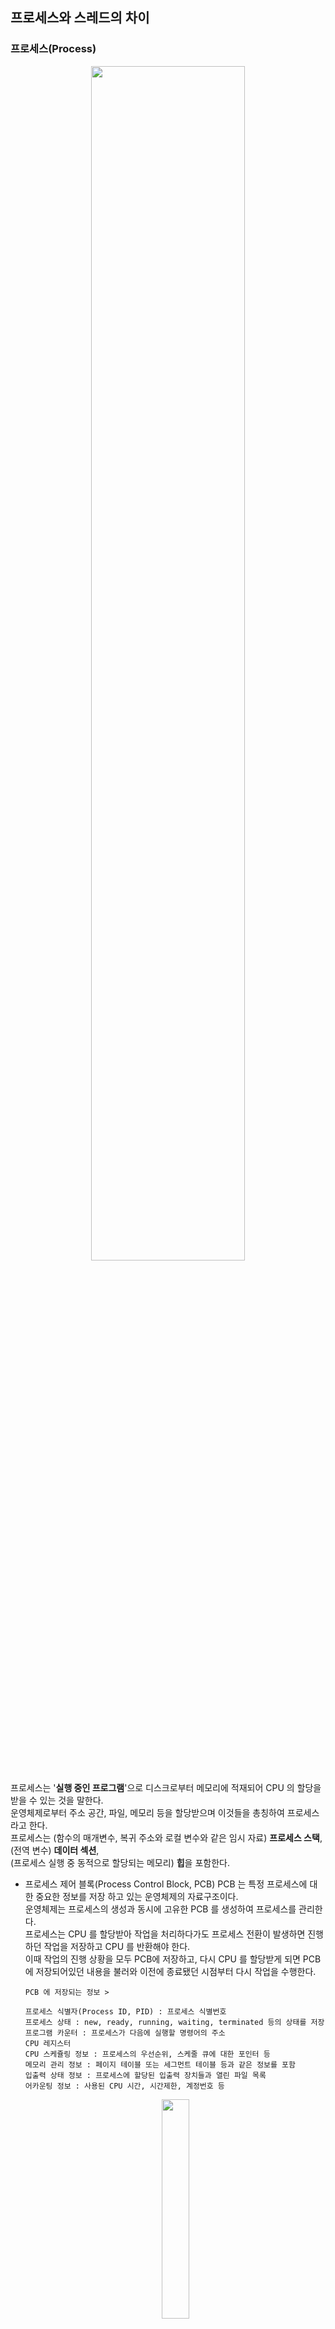 ## 프로세스와 스레드의 차이

### 프로세스(Process)  

<p align="center"><img src="https://gmlwjd9405.github.io/images/os-process-and-thread/process.png" width="70%" height="70%"></p>

프로세스는 '**실행 중인 프로그램**'으로 디스크로부터 메모리에 적재되어 CPU 의 할당을 받을 수 있는 것을 말한다.  
운영체제로부터 주소 공간, 파일, 메모리 등을 할당받으며 이것들을 총칭하여 프로세스라고 한다.  
프로세스는 (함수의 매개변수, 복귀 주소와 로컬 변수와 같은 임시 자료) **프로세스 스택**, (전역 변수) **데이터 섹션**,  
(프로세스 실행 중 동적으로 할당되는 메모리) **힙**을 포함한다.  


+ 프로세스 제어 블록(Process Control Block, PCB)
PCB 는 특정 프로세스에 대한 중요한 정보를 저장 하고 있는 운영체제의 자료구조이다.  
운영체제는 프로세스의 생성과 동시에 고유한 PCB 를 생성하여 프로세스를 관리한다.  
프로세스는 CPU 를 할당받아 작업을 처리하다가도 프로세스 전환이 발생하면 진행하던 작업을 저장하고 CPU 를 반환해야 한다.  
이때 작업의 진행 상황을 모두 PCB에 저장하고, 다시 CPU 를 할당받게 되면 PCB에 저장되어있던 내용을 불러와 이전에 종료됐던 시점부터 다시 작업을 수행한다.  


      PCB 에 저장되는 정보 >

      프로세스 식별자(Process ID, PID) : 프로세스 식별번호  
      프로세스 상태 : new, ready, running, waiting, terminated 등의 상태를 저장  
      프로그램 카운터 : 프로세스가 다음에 실행할 명령어의 주소  
      CPU 레지스터  
      CPU 스케쥴링 정보 : 프로세스의 우선순위, 스케줄 큐에 대한 포인터 등  
      메모리 관리 정보 : 페이지 테이블 또는 세그먼트 테이블 등과 같은 정보를 포함  
      입출력 상태 정보 : 프로세스에 할당된 입출력 장치들과 열린 파일 목록  
      어카운팅 정보 : 사용된 CPU 시간, 시간제한, 계정번호 등  
      
   <p align="center"><img src="https://velog.velcdn.com/images%2Fjaypyon%2Fpost%2F07fba9e1-fa48-4d40-a3d8-203264539b70%2Fimage.png" width=30% height=30%></p>

### 스레드(Thread)  

<p align="center"><img src="https://gmlwjd9405.github.io/images/os-process-and-thread/thread.png" width="70%" height="70%"></p>

스레드는 프로세스의 실행 단위라고 할 수 있다. 한 프로세스 내에서 동작되는 여러 실행 흐름으로, 프로세스 내의 주소 공간이나 자원을 공유할 수 있다.  
스레드는 스레드 ID, 프로그램 카운터, 레지스터 집합, 그리고 스택으로 구성된다.  
같은 프로세스에 속한 다른 스레드와 코드, 데이터 섹션, 그리고 열린 파일이나 신호와 같은 운영체제 자원들을 공유한다.  
하나의 프로세스를 다수의 실행 단위로 구분하여 자원을 공유하고 자원의 생성과 관리의 중복성을 최소화하여 수행 능력을 향상시키는 것을 멀티스레딩이라고 한다.  
이 경우 각각의 스레드는 독립적인 작업을 수행해야 하기 때문에 각자의 스택과 PC 레지스터 값을 갖고 있다.  

    스택을 스레드마다 독립적으로 할당하는 이유 >
    스택은 함수 호출 시 전달되는 인자, 되돌아갈 주소값 및 함수 내에서 선언하는 변수 등을 저장하기 위해 사용되는 메모리 공간이므로  
    스택 메모리 공간이 독립적이라는 것은 독립적인 함수 호출이 가능하다는 것이고 이는 독립적인 실행 흐름이 추가되는 것이다.  
    따라서 스레드의 정의에 따라 독립적인 실행 흐름을 추가하기 위한 최소 조건으로 독립된 스택을 할당한다.  



    PC Register를 스레드마다 독립적으로 할당하는 이유 >
    PC 값은 스레드가 명령어의 어디까지 수행하였는지를 나타나게 된다. 스레드는 CPU 를 할당받았다가 스케줄러에 의해 다시 선점당한다.  
    그렇기 때문에 명령어가 연속적으로 수행되지 못하고 어느 부분까지 수행했는지 기억할 필요가 있다. 따라서 PC 레지스터를 독립적으로 할당한다.  
    
    
